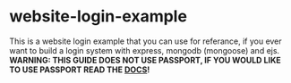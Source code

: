 # website-login-example
This is a website login example that you can use for referance, if you ever want to build a login system with express, mongodb (mongoose) and ejs. **WARNING: THIS GUIDE DOES NOT USE PASSPORT, IF YOU WOULD LIKE TO USE PASSPORT READ THE [DOCS](http://www.passportjs.org/)!**